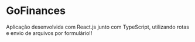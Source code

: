 # GoFinances
Aplicação desenvolvida com React.js junto com TypeScript, utilizando rotas e envio de arquivos por formulário!!
